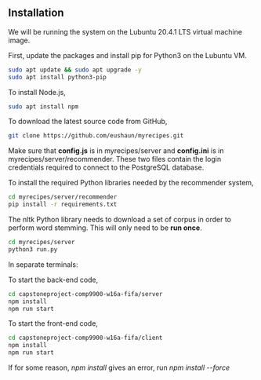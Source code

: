 ## Installation

We will be running the system on the Lubuntu 20.4.1 LTS virtual machine image. 

First, update the packages and install pip for Python3 on the Lubuntu VM.
```bash 
sudo apt update && sudo apt upgrade -y 
sudo apt install python3-pip 
```

To install Node.js, 
```bash
sudo apt install npm 
```

To download the latest source code from GitHub, 
```bash
git clone https://github.com/eushaun/myrecipes.git 
```

Make sure that **config.js** is in myrecipes/server and **config.ini** is in myrecipes/server/recommender. 
These two files contain the login credentials required to connect to the PostgreSQL database. 

To install the required Python libraries needed by the recommender system, 
```bash
cd myrecipes/server/recommender 
pip install -r requirements.txt 
```
The nltk Python library needs to download a set of corpus in order to perform word stemming. This will only need to be **run once**. 
```bash
cd myrecipes/server
python3 run.py
```

In separate terminals:

To start the back-end code, 
```bash
cd capstoneproject-comp9900-w16a-fifa/server
npm install  
npm run start
```

To start the front-end code,
```bash 
cd capstoneproject-comp9900-w16a-fifa/client
npm install  
npm run start
```
If for some reason, *npm install* gives an error, run *npm install --force*
